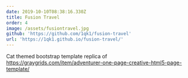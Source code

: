 ```yaml
---
date: 2019-10-10T08:38:16.330Z
title: Fusion Travel
order: 4
image: /assets/fusiontravel.jpg
github: 'https://github.com/1qk1/fusion-travel'
url: 'https://1qk1.github.io/fusion-travel/'
---
```

Cat themed bootstrap template replica of https://graygrids.com/item/adventurer-one-page-creative-html5-page-template/

